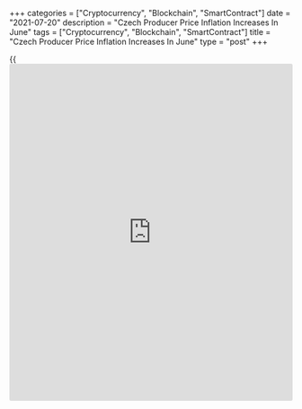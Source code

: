 +++
categories = ["Cryptocurrency", "Blockchain", "SmartContract"]
date = "2021-07-20"
description = "Czech Producer Price Inflation Increases In June"
tags = ["Cryptocurrency", "Blockchain", "SmartContract"]
title = "Czech Producer Price Inflation Increases In June"
type = "post"
+++

{{<iframe id="large-banner" src="https://www.bounty.group/#slide=9.0" width="100%" height="600" scrolling="no" style="border: 0px solid rgb(216, 221, 230); border-radius: 3px;">}}

Czech's producer prices increased in June, figures from the Czech
Statistical Office showed on Wednesday.

The industrial producer price index grew 6.1 year-on-year in June,
following a 5.1 percent increase in May. Economists had expected a 5.9
percent rise.

Prices for water supply gained 5.9 percent yearly in June and those for
manufacturing products cost increased 7.4 percent.

Prices for mining and quarrying rose 1.1 percent and electricity, gas,
steam and air conditioning gained by 0.2 percent.

Among the main industrial grouping, prices for intermediate goods
increased 12.0 percent and those of energy accelerated 8.9 percent.

On a monthly basis, producer prices rose 0.8 percent in June. Economists
had forecast a 0.7 percent increase.

For comments and feedback [contact](https://www.playgroundfx.com/contact/): editorial@rtt[news](https://www.letsplayfx.com/blog/forex-news-website/).com

[Economic News][1]

 **What parts of the world are seeing the best (and worst) economic
performances lately? Click[here][2] to check out our [Econ Scorecard][2]
and find out! See up-to-the-moment [ranking](https://www.playgroundfx.com/blog/crypto-exchange-ranking/)s for the best and worst
performers in [GDP][3], [unemployment rate][4], [inflation][5] and much
more.**

   1. www.rtt[news](https://www.letsplayfx.com/blog/forex-news-website/).com/Content/EconomicNews.aspx
   2. www.rtt[news](https://www.letsplayfx.com/blog/forex-news-website/).com/economic-scorecard/world-rank/unemployment-rate/highest-performance.aspx
   3. www.rtt[news](https://www.letsplayfx.com/blog/forex-news-website/).com/economic-scorecard/world-rank/GDP/highest-performance.aspx
   4. www.rtt[news](https://www.letsplayfx.com/blog/forex-news-website/).com/economic-scorecard/world-rank/unemployment-rate/lowest-performance.aspx
   5. www.rtt[news](https://www.letsplayfx.com/blog/forex-news-website/).com/economic-scorecard/world-rank/CPI/highest-performance.aspx